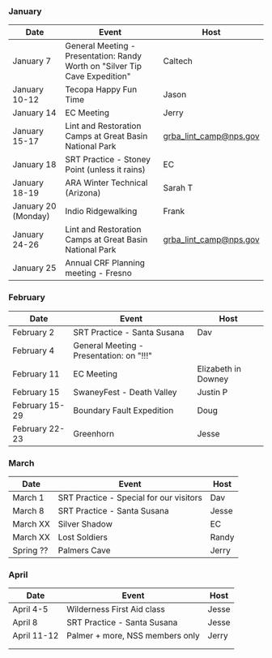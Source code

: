 ### January
| Date | Event | Host |
| --- | --- | --- |
| January 7 | General Meeting - Presentation: Randy Worth on "Silver Tip Cave Expedition" | Caltech |
| January 10-12 | Tecopa Happy Fun Time | Jason |
| January 14 | EC Meeting | Jerry |
| January 15-17 | Lint and Restoration Camps at Great Basin National Park | grba_lint_camp@nps.gov |
| January 18 | SRT Practice - Stoney Point (unless it rains) | EC |
| January 18-19 | ARA Winter Technical (Arizona) | Sarah T |
| January 20 (Monday) | Indio Ridgewalking | Frank |
| January 24-26 | Lint and Restoration Camps at Great Basin National Park | grba_lint_camp@nps.gov | *
| January 25 | Annual CRF Planning meeting - Fresno |  |

### February
| Date | Event | Host |
| --- | --- | --- |
| February 2 | SRT Practice - Santa Susana | Dav |
| February 4 | General Meeting - Presentation:  on "!!!" | |
| February 11 | EC Meeting | Elizabeth in Downey |
| February 15 | SwaneyFest - Death Valley | Justin P | *
| February 15-29 | Boundary Fault Expedition | Doug | *
| February 22-23 | Greenhorn| Jesse |

### March
| Date | Event | Host |
| --- | --- | --- |
| March 1 | SRT Practice - Special for our visitors | Dav |
| March 8 | SRT Practice - Santa Susana | Jesse |
| March XX | Silver Shadow | EC |
| March XX | Lost Soldiers | Randy |
| Spring ?? | Palmers Cave | Jerry |


### April
| Date | Event | Host |
| --- | --- | --- |
| April 4-5 | Wilderness First Aid class  | Jesse |
| April 8 | SRT Practice - Santa Susana | Jesse |
| April 11-12 | Palmer + more, NSS members only | Jerry |
| | | |
| | | |

